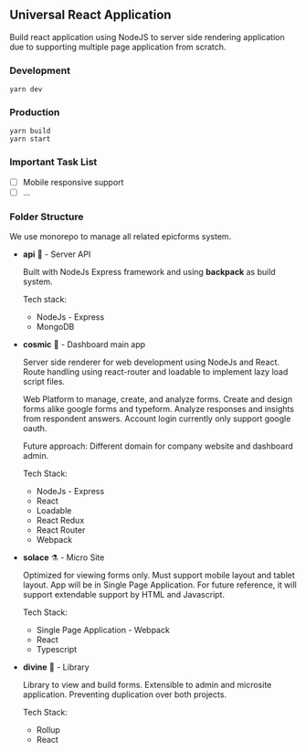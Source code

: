 ## Universal React Application

Build react application using NodeJS to server side rendering application due to supporting multiple page application from scratch.

### Development

```
yarn dev
```

### Production

```
yarn build
yarn start
```

### Important Task List

- [ ] Mobile responsive support
- [ ] ...

### Folder Structure

We use monorepo to manage all related epicforms system.

- **api** :rocket: - Server API

  Built with NodeJs Express framework and using **backpack** as build system.

  Tech stack:

  - NodeJs - Express
  - MongoDB

- **cosmic** :dna: - Dashboard main app

  Server side renderer for web development using NodeJs and React. Route handling using react-router and loadable to implement lazy load script files.

  Web Platform to manage, create, and analyze forms. Create and design forms alike google forms and typeform. Analyze responses and insights from respondent answers. Account login currently only support google oauth.

  Future approach: Different domain for company website and dashboard admin.

  Tech Stack:

  - NodeJs - Express
  - React
  - Loadable
  - React Redux
  - React Router
  - Webpack

- **solace** :alembic: - Micro Site

  Optimized for viewing forms only. Must support mobile layout and tablet layout. App will be in Single Page Application. For future reference, it will support extendable support by HTML and Javascript.

  Tech Stack:

  - Single Page Application - Webpack
  - React
  - Typescript

- **divine** :moyai: - Library

  Library to view and build forms. Extensible to admin and microsite application. Preventing duplication over both projects.

  Tech Stack:

  - Rollup
  - React
